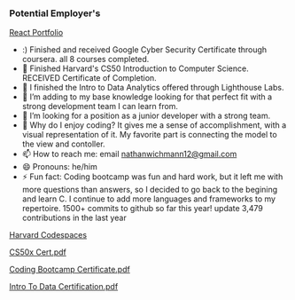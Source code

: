 ### Potential Employer's

<a href="https://nathanwichmann.github.io">React Portfolio</a>
- :) Finished and received Google Cyber Security Certificate through coursera. all 8 courses completed.
- 🔭 Finished Harvard's CS50 Introduction to Computer Science. RECEIVED Certificate of Completion. 
- 🌱 I finished the Intro to Data Analytics offered through Lighthouse Labs. 
- 👯 I’m adding to my base knowledge looking for that perfect fit with a strong development team I can learn from.
- 🤔 I’m looking for a position as a junior developer with a strong team.
- 💬 Why do I enjoy coding? It gives me a sense of accomplishment, with a visual representation of it. My favorite part is connecting the model to the view and contoller. 
- 📫 How to reach me: email nathanwichmann12@gmail.com
- 😄 Pronouns: he/him
- ⚡ Fun fact: Coding bootcamp was fun and hard work, but it left me with more questions than answers, so I decided to go back to the begining and learn C. I continue to add more languages and frameworks to my repertoire. 1500+ commits to github so far this year! update 3,479 contributions in the last year

<a href="https://github.com/code50/77902368">Harvard Codespaces</a>



[CS50x Cert.pdf](https://github.com/NathanWichmann/NathanWichmann/files/9255292/CS50x.Cert.pdf)

[Coding Bootcamp Certificate.pdf](https://github.com/NathanWichmann/NathanWichmann/files/9255297/Coding.Bootcamp.Certificate.pdf)

[Intro To Data Certification.pdf](https://github.com/NathanWichmann/NathanWichmann/files/9255298/Intro.To.Data.Certification.pdf)



